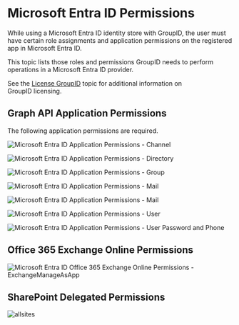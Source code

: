 # Microsoft Entra ID Permissions

While using a Microsoft Entra ID identity store with GroupID, the user must have certain role
assignments and application permissions on the registered app in Microsoft Entra ID.

This topic lists those roles and permissions GroupID needs to perform operations in a Microsoft
Entra ID provider.

See the [ License GroupID](/docs/groupid/11.0/groupid/admincenter/general/licensing.md)
topic for additional information on GroupID licensing.

## Graph API Application Permissions

The following application permissions are required.

![Microsoft Entra ID Application Permissions - Channel](/img/versioned_docs/groupid_11.0/groupid/configureentraid/register/channel.webp)

![Microsoft Entra ID Application Permissions - Directory](/img/versioned_docs/groupid_11.0/groupid/configureentraid/register/directory.webp)

![Microsoft Entra ID Application Permissions - Group](/img/versioned_docs/groupid_11.0/groupid/configureentraid/register/group.webp)

![Microsoft Entra ID Application Permissions - Mail](/img/versioned_docs/groupid_11.0/groupid/configureentraid/register/mail.webp)

![Microsoft Entra ID Application Permissions - Mail](/img/versioned_docs/groupid_11.0/groupid/configureentraid/register/role.webp)

![Microsoft Entra ID Application Permissions - User](/img/versioned_docs/groupid_11.0/groupid/configureentraid/register/user.webp)

![Microsoft Entra ID Application Permissions - User Password and Phone](/img/versioned_docs/groupid_11.0/groupid/configureentraid/register/user-pw-phone.webp)

## Office 365 Exchange Online Permissions

![Microsoft Entra ID Office 365 Exchange Online Permissions - ExchangeManageAsApp](/img/versioned_docs/groupid_11.0/groupid/configureentraid/register/exchange.webp)

## SharePoint Delegated Permissions

![allsites](/img/versioned_docs/groupid_11.0/groupid/configureentraid/register/allsites.webp)
